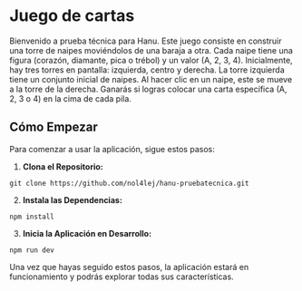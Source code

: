 # Juego de cartas

Bienvenido a prueba técnica para Hanu.
Este juego consiste en construir una torre de naipes moviéndolos de una baraja a otra. Cada naipe tiene una figura (corazón, diamante, pica o trébol) y un valor (A, 2, 3, 4). Inicialmente, hay tres torres en pantalla: izquierda, centro y derecha. La torre izquierda tiene un conjunto inicial de naipes. Al hacer clic en un naipe, este se mueve a la torre de la derecha. Ganarás si logras colocar una carta específica (A, 2, 3 o 4) en la cima de cada pila.

## Cómo Empezar

Para comenzar a usar la aplicación, sigue estos pasos:

1. **Clona el Repositorio:**  
```
git clone https://github.com/nol4lej/hanu-pruebatecnica.git
```

2. **Instala las Dependencias:**  
```
npm install
```

3. **Inicia la Aplicación en Desarrollo:**  
```
npm run dev
```


Una vez que hayas seguido estos pasos, la aplicación estará en funcionamiento y podrás explorar todas sus características.
